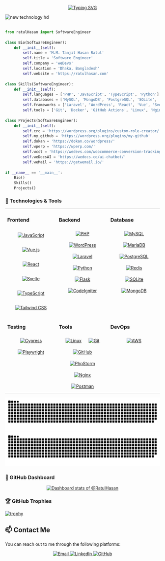<!--<img src="https://github.com/RatulHasan/RatulHasan/assets/14246834/49c526be-dc2c-4d6c-befb-47cb1bd1e375">-->
<p align="center">
  <a href="https://www.ratulhasan.com"><img src="https://readme-typing-svg.demolab.com?font=Aclonica&size=24&duration=2506&pause=50&color=1E8ADFFF&center=true&vCenter=true&multiline=true&repeat=false&random=false&width=650&height=100&lines=Assalamu+O+Alaikum+Warahmatullah+%E2%9D%A4%EF%B8%8F;Whatever+it+takes%2C+spread+happiness+%F0%9F%98%8A" alt="Typing SVG" /></a>
</p>

![new technology hd](https://github.com/user-attachments/assets/2c361cba-5abc-4d5c-aa65-84334719ee8b)


```python

from ratulHasan import SoftwareEngineer

class Bio(SoftwareEngineer):
    def __init__(self):
        self.name = 'M.M. Tanjil Hasan Ratul'
        self.title = 'Software Engineer'
        self.company = 'weDevs'
        self.location = 'Dhaka, Bangladesh'
        self.website = 'https://ratulhasan.com'

class Skills(SoftwareEngineer):
    def __init__(self):
        self.languages = ['PHP', 'JavaScript', 'TypeScript', 'Python']
        self.databases = ['MySQL', 'MongoDB', 'PostgreSQL', 'SQLite', 'Redis']
        self.frameworks = ['Laravel', 'WordPress', 'React', 'Vue', 'Svelte', 'Plasmo', 'Flask', 'FastAPI']
        self.tools = ['Git', 'Docker', 'GitHub Actions', 'Linux', 'Nginx', 'Apache', 'Firebase', 'OpenAI']

class Projects(SoftwareEngineer):
    def __init__(self):
        self.crc = 'https://wordpress.org/plugins/custom-role-creator/'
        self.my_github = 'https://wordpress.org/plugins/my-github'
        self.dokan = 'https://dokan.co/wordpress/'
        self.wperp = 'https://wperp.com/'
        self.wcct = 'https://wedevs.com/woocommerce-conversion-tracking/'
        self.weDocsAI = 'https://wedocs.co/ai-chatbot/'
        self.weMail = 'https://getwemail.io/'

if __name__ == '__main__':
    Bio()
    Skills()
    Projects()


```
<h3 align="left"> 🔧 Technologies & Tools  </h3>
<table><tr><td valign="top" width="33%">

### Frontend  
<div align="center">  
<a href="https://developer.mozilla.org/en-US/docs/Web/JavaScript" target="_blank"><img style="margin: 15px" src="https://cdn.jsdelivr.net/gh/devicons/devicon/icons/javascript/javascript-original.svg" alt="JavaScript" height="50" /></a>  
<a href="https://vuejs.org/" target="_blank"><img style="margin: 15px" src="https://cdn.jsdelivr.net/gh/devicons/devicon/icons/vuejs/vuejs-original.svg" alt="Vue.js" height="50" /></a>  
<a href="https://reactjs.org/" target="_blank"><img style="margin: 15px" src="https://cdn.jsdelivr.net/gh/devicons/devicon/icons/react/react-original.svg" alt="React" height="50" /></a>  
<a href="https://svelte.dev/" target="_blank"><img style="margin: 15px" src="https://cdn.jsdelivr.net/gh/devicons/devicon/icons/svelte/svelte-original.svg" alt="Svelte" height="50" /></a>  
<a href="https://www.typescriptlang.org/" target="_blank"><img style="margin: 15px" src="https://cdn.jsdelivr.net/gh/devicons/devicon/icons/typescript/typescript-original.svg" alt="TypeScript" height="50" /></a>  
<a href="https://tailwindcss.com/" target="_blank"><img style="margin: 15px" src="https://cdn.jsdelivr.net/gh/devicons/devicon@latest/icons/tailwindcss/tailwindcss-original.svg" alt="Tailwind CSS" height="50" /></a>  
</div>

</td><td valign="top" width="33%">

### Backend  
<div align="center">  
<a href="https://www.php.net/" target="_blank"><img style="margin: 10px" src="https://cdn.jsdelivr.net/gh/devicons/devicon/icons/php/php-original.svg" alt="PHP" height="50" /></a>  
<a href="https://wordpress.org/" target="_blank"><img style="margin: 10px" src="https://cdn.jsdelivr.net/gh/devicons/devicon@latest/icons/wordpress/wordpress-plain.svg" alt="WordPress" height="50" /></a>  
<a href="https://laravel.com/" target="_blank"><img style="margin: 10px" src="https://cdn.jsdelivr.net/gh/devicons/devicon@latest/icons/laravel/laravel-original.svg" alt="Laravel" height="50" /></a>  
<a href="https://www.python.org/" target="_blank"><img style="margin: 10px" src="https://cdn.jsdelivr.net/gh/devicons/devicon/icons/python/python-original.svg" alt="Python" height="50" /></a>  
<a href="https://flask.palletsprojects.com/" target="_blank"><img style="margin: 10px" src="https://cdn.jsdelivr.net/gh/devicons/devicon/icons/flask/flask-original.svg" alt="Flask" height="50" /></a>  
<a href="https://codeigniter.com/" target="_blank"><img style="margin: 10px" src="https://cdn.jsdelivr.net/gh/devicons/devicon/icons/codeigniter/codeigniter-plain.svg" alt="CodeIgniter" height="50" /></a>  
</div>

</td><td valign="top" width="33%">

### Database  
<div align="center">  
<a href="https://www.mysql.com/" target="_blank"><img style="margin: 10px" src="https://cdn.jsdelivr.net/gh/devicons/devicon/icons/mysql/mysql-original.svg" alt="MySQL" height="50" /></a>  
<a href="https://mariadb.org/" target="_blank"><img style="margin: 10px" src="https://cdn.jsdelivr.net/gh/devicons/devicon/icons/mariadb/mariadb-original.svg" alt="MariaDB" height="50" /></a>  
<a href="https://www.postgresql.org/" target="_blank"><img style="margin: 10px" src="https://cdn.jsdelivr.net/gh/devicons/devicon/icons/postgresql/postgresql-original.svg" alt="PostgreSQL" height="50" /></a>  
<a href="https://redis.io/" target="_blank"><img style="margin: 10px" src="https://cdn.jsdelivr.net/gh/devicons/devicon/icons/redis/redis-original.svg" alt="Redis" height="50" /></a>  
<a href="https://sqlite.org/index.html" target="_blank"><img style="margin: 10px" src="https://cdn.jsdelivr.net/gh/devicons/devicon/icons/sqlite/sqlite-original.svg" alt="SQLite" height="50" /></a>  
<a href="https://www.mongodb.com/" target="_blank"><img style="margin: 10px" src="https://cdn.jsdelivr.net/gh/devicons/devicon/icons/mongodb/mongodb-original.svg" alt="MongoDB" height="50" /></a>  
</div>

</td></tr><tr><td valign="top" width="33%">

### Testing  
<div align="center">  
<a href="https://www.cypress.io/" target="_blank"><img style="margin: 10px" src="https://cdn.jsdelivr.net/gh/devicons/devicon@latest/icons/cypressio/cypressio-original.svg" alt="Cypress" height="50" /></a>  
<a href="https://playwright.dev/" target="_blank"><img style="margin: 10px" src="https://cdn.jsdelivr.net/gh/devicons/devicon/icons/playwright/playwright-original.svg" alt="Playwright" height="50" /></a>  
</div>

</td><td valign="top" width="33%">

### Tools  
<div align="center">  
<a href="https://www.linux.org/" target="_blank"><img style="margin: 10px" src="https://cdn.jsdelivr.net/gh/devicons/devicon/icons/linux/linux-original.svg" alt="Linux" height="50" /></a>  
<a href="https://git-scm.com/" target="_blank"><img style="margin: 10px" src="https://cdn.jsdelivr.net/gh/devicons/devicon/icons/git/git-original.svg" alt="Git" height="50" /></a>  
<a href="https://github.com/" target="_blank"><img style="margin: 10px" src="https://cdn.jsdelivr.net/gh/devicons/devicon/icons/github/github-original.svg" alt="GitHub" height="50" /></a>  
<a href="https://www.jetbrains.com/phpstorm/" target="_blank"><img style="margin: 10px" src="https://cdn.jsdelivr.net/gh/devicons/devicon/icons/phpstorm/phpstorm-original.svg" alt="PhpStorm" height="50" /></a>  
<a href="https://www.nginx.com/" target="_blank"><img style="margin: 10px" src="https://cdn.jsdelivr.net/gh/devicons/devicon/icons/nginx/nginx-original.svg" alt="Nginx" height="50" /></a>  
<a href="https://www.postman.com/" target="_blank"><img style="margin: 10px" src="https://cdn.jsdelivr.net/gh/devicons/devicon/icons/postman/postman-original.svg" alt="Postman" height="50" /></a>  
</div>

</td><td valign="top" width="33%">

### DevOps  
<div align="center">  
<a href="https://aws.amazon.com/" target="_blank"><img style="margin: 10px" src="https://cdn.jsdelivr.net/gh/devicons/devicon@latest/icons/amazonwebservices/amazonwebservices-original-wordmark.svg" alt="AWS" height="50" /></a>  
</div>

</td></tr></table>  
<img src="https://github.com/RatulHasan/RatulHasan/blob/snake/github-contribution-grid-snake.svg#gh-light-mode-only" alt="snake" /></a>
<img src="https://github.com/RatulHasan/RatulHasan/blob/snake/github-contribution-grid-snake-dark.svg#gh-dark-mode-only" alt="snake" /></a>
<br/>
<h3 align="left"> 🚀 GitHub Dashboard  </h3>
<p>
  <a href="https://www.ratulhasan.com" target="_blank" style="display: block" align="center">
  <picture>
    <source media="(prefers-color-scheme: dark)" srcset="https://next.ossinsight.io/widgets/official/compose-user-dashboard-stats/thumbnail.png?user_id=14246834&image_size=auto&color_scheme=dark" width="771" height="auto">
    <img alt="Dashboard stats of @RatulHasan" src="https://next.ossinsight.io/widgets/official/compose-user-dashboard-stats/thumbnail.png?user_id=14246834&image_size=auto&color_scheme=light" width="771" height="auto">
  </picture>
</a>
</p>
<h3 align="left"> 🏆 GitHub Trophies  </h3>

[![trophy](https://github-profile-trophy.vercel.app/?username=ratulhasan&no-bg=true)](https://github.com/ryo-ma/github-profile-trophy)

## 📫 Contact Me

You can reach out to me through the following platforms:

<div align="center">
    <a href="mailto:tanjilhasanratul@gmail.com">
        <img src="https://img.shields.io/badge/Email-D14836?style=for-the-badge&logo=gmail&logoColor=white" alt="Email"/>
    </a>
    <a href="https://linkedin.com/in/ratulhasan/" target="_blank">
        <img src="https://img.shields.io/badge/LinkedIn-0077B5?style=for-the-badge&logo=linkedin&logoColor=white" alt="LinkedIn"/>
    </a>
    <a href="https://github.com/ratulhasasn" target="_blank">
        <img src="https://img.shields.io/badge/GitHub-100000?style=for-the-badge&logo=github&logoColor=white" alt="GitHub"/>
    </a>
</div>

